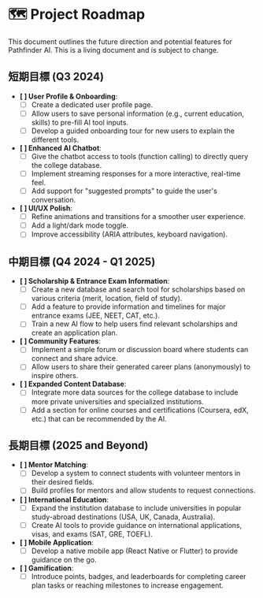 
# 🗺️ Project Roadmap

This document outlines the future direction and potential features for Pathfinder AI. This is a living document and is subject to change.

## 短期目標 (Q3 2024)

- **[ ] User Profile & Onboarding**:
  - [ ] Create a dedicated user profile page.
  - [ ] Allow users to save personal information (e.g., current education, skills) to pre-fill AI tool inputs.
  - [ ] Develop a guided onboarding tour for new users to explain the different tools.

- **[ ] Enhanced AI Chatbot**:
  - [ ] Give the chatbot access to tools (function calling) to directly query the college database.
  - [ ] Implement streaming responses for a more interactive, real-time feel.
  - [ ] Add support for "suggested prompts" to guide the user's conversation.

- **[ ] UI/UX Polish**:
  - [ ] Refine animations and transitions for a smoother user experience.
  - [ ] Add a light/dark mode toggle.
  - [ ] Improve accessibility (ARIA attributes, keyboard navigation).

## 中期目標 (Q4 2024 - Q1 2025)

- **[ ] Scholarship & Entrance Exam Information**:
  - [ ] Create a new database and search tool for scholarships based on various criteria (merit, location, field of study).
  - [ ] Add a feature to provide information and timelines for major entrance exams (JEE, NEET, CAT, etc.).
  - [ ] Train a new AI flow to help users find relevant scholarships and create an application plan.

- **[ ] Community Features**:
  - [ ] Implement a simple forum or discussion board where students can connect and share advice.
  - [ ] Allow users to share their generated career plans (anonymously) to inspire others.

- **[ ] Expanded Content Database**:
  - [ ] Integrate more data sources for the college database to include more private universities and specialized institutions.
  - [ ] Add a section for online courses and certifications (Coursera, edX, etc.) that can be recommended by the AI.

## 長期目標 (2025 and Beyond)

- **[ ] Mentor Matching**:
  - [ ] Develop a system to connect students with volunteer mentors in their desired fields.
  - [ ] Build profiles for mentors and allow students to request connections.

- **[ ] International Education**:
  - [ ] Expand the institution database to include universities in popular study-abroad destinations (USA, UK, Canada, Australia).
  - [ ] Create AI tools to provide guidance on international applications, visas, and exams (SAT, GRE, TOEFL).

- **[ ] Mobile Application**:
  - [ ] Develop a native mobile app (React Native or Flutter) to provide guidance on the go.

- **[ ] Gamification**:
  - [ ] Introduce points, badges, and leaderboards for completing career plan tasks or reaching milestones to increase engagement.

